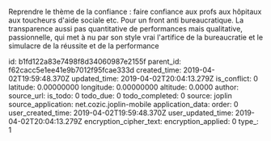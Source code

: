Reprendre le thème de la confiance : faire confiance aux profs aux hôpitaux aux toucheurs d'aide sociale etc. Pour un front anti bureaucratique. La transparence aussi pas quantitative de performances mais qualitative, passionnelle, qui met à nu par son style vrai l'artifice de la bureaucratie et le simulacre de la réussite et de la performance 

id: b1fd122a83e7498f8d34060987e2155f
parent_id: f62cacc5e1ee41e9b7012f95fcae333d
created_time: 2019-04-02T19:59:48.370Z
updated_time: 2019-04-02T20:04:13.279Z
is_conflict: 0
latitude: 0.00000000
longitude: 0.00000000
altitude: 0.0000
author: 
source_url: 
is_todo: 0
todo_due: 0
todo_completed: 0
source: joplin
source_application: net.cozic.joplin-mobile
application_data: 
order: 0
user_created_time: 2019-04-02T19:59:48.370Z
user_updated_time: 2019-04-02T20:04:13.279Z
encryption_cipher_text: 
encryption_applied: 0
type_: 1